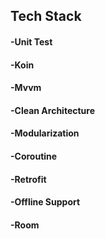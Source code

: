 ## Tech Stack

#### -Unit Test
#### -Koin
#### -Mvvm
#### -Clean Architecture
#### -Modularization
#### -Coroutine
#### -Retrofit
#### -Offline Support
#### -Room


